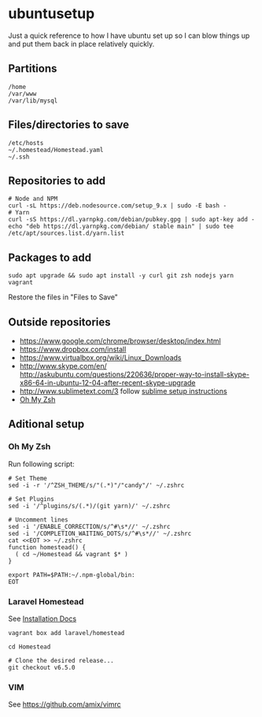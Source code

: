 ubuntusetup
===========
Just a quick reference to how I have ubuntu set up so I can blow things up and put them back in place relatively quickly.

Partitions
----------
```
/home
/var/www
/var/lib/mysql
```

Files/directories to save
-------------
```
/etc/hosts
~/.homestead/Homestead.yaml
~/.ssh
```



Repositories to add
-------------------
```
# Node and NPM
curl -sL https://deb.nodesource.com/setup_9.x | sudo -E bash -
# Yarn
curl -sS https://dl.yarnpkg.com/debian/pubkey.gpg | sudo apt-key add -
echo "deb https://dl.yarnpkg.com/debian/ stable main" | sudo tee /etc/apt/sources.list.d/yarn.list
```

Packages to add
---------------
```
sudo apt upgrade && sudo apt install -y curl git zsh nodejs yarn vagrant
```

Restore the files in "Files to Save"

Outside repositories
--------------------
* https://www.google.com/chrome/browser/desktop/index.html
* https://www.dropbox.com/install
* https://www.virtualbox.org/wiki/Linux_Downloads
* http://www.skype.com/en/ http://askubuntu.com/questions/220636/proper-way-to-install-skype-x86-64-in-ubuntu-12-04-after-recent-skype-upgrade
* http://www.sublimetext.com/3 follow [sublime setup instructions](https://www.sublimetext.com/docs/3/linux_repositories.html)
* [Oh My Zsh](https://github.com/robbyrussell/oh-my-zsh)

Aditional setup
---------------

### Oh My Zsh
Run following script:
```
# Set Theme
sed -i -r '/^ZSH_THEME/s/"(.*)"/"candy"/' ~/.zshrc

# Set Plugins
sed -i '/^plugins/s/(.*)/(git yarn)/' ~/.zshrc

# Uncomment lines
sed -i '/ENABLE_CORRECTION/s/^#\s*//' ~/.zshrc
sed -i '/COMPLETION_WAITING_DOTS/s/^#\s*//' ~/.zshrc
cat <<EOT >> ~/.zshrc
function homestead() {
  ( cd ~/Homestead && vagrant $* )
}

export PATH=$PATH:~/.npm-global/bin:
EOT
```

### Laravel Homestead
See [Installation Docs](https://laravel.com/docs/5.5/homestead#installation-and-setup)

```
vagrant box add laravel/homestead

cd Homestead

# Clone the desired release...
git checkout v6.5.0
```

### VIM
See https://github.com/amix/vimrc



